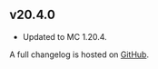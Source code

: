 ## v20.4.0
- Updated to MC 1.20.4.

A full changelog is hosted on [GitHub](https://github.com/Trikzon/transparent/blob/1.20.4/CHANGELOG.md).

